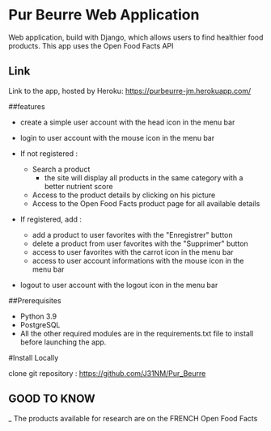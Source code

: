 # Pur Beurre Web Application

Web application, build with Django, which allows users to find healthier food products.
This app uses the Open Food Facts API

## Link

Link to the app, hosted by Heroku: https://purbeurre-jm.herokuapp.com/


##features
- create a simple user account with the head icon in the menu bar
- login to user account with the mouse icon in the menu bar


- If not registered :
  - Search a product
    - the site will display all products in the same category with a better nutrient score
  - Access to the product details by clicking on his picture
  - Access to the Open Food Facts product page for all available details
    

- If registered, add :
    - add a product to user favorites with the "Enregistrer" button
    - delete a product from user favorites with the "Supprimer" button
    - access to user favorites with the carrot icon in the menu bar
    - access to user account informations with the mouse icon in the menu bar


- logout to user account with the logout icon in the menu bar


##Prerequisites
- Python 3.9
- PostgreSQL 
- All the other required modules are in the requirements.txt file to install before launching the app.


#Install Locally

clone git repository : https://github.com/J31NM/Pur_Beurre


## GOOD TO KNOW
_ The products available for research are on the FRENCH Open Food Facts




  






